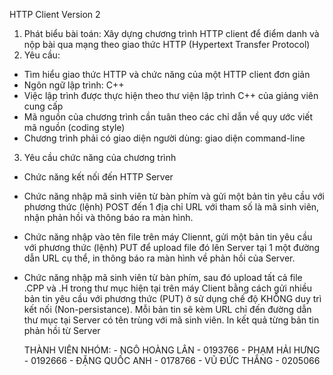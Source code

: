 HTTP Client Version 2
1. Phát biểu bài toán:
Xây dựng chương trình HTTP client để điểm danh và nộp bài qua mạng theo giao thức HTTP (Hypertext Transfer Protocol) 
2. Yêu cầu:
- Tìm hiểu giao thức HTTP và chức năng của một HTTP client đơn giản 
- Ngôn ngữ lập trình: C++ 
- Việc lập trình được thực hiện theo thư viện lập trình C++ của giảng viên cung cấp
- Mã nguồn của chương trình cần tuân theo các chỉ dẫn về quy ước viết mã nguồn (coding style)
- Chương trình phải có giao diện người dùng: giao diện command-line 
3. Yêu cầu chức năng của chương trình
- Chức năng kết nối đến HTTP Server
- Chức năng nhập mã sinh viên từ bàn phím và gửi một bản tin yêu cầu với phương thức (lệnh) POST đến 1 địa chỉ URL với tham số là mã sinh viên, nhận phản hồi và thông báo ra màn hình. 
- Chức năng nhập vào tên file trên máy Cliennt, gửi một bản tin yêu cầu với phương thức (lệnh) PUT để upload file đó lên Server tại 1 một đường dẫn URL cụ thể, in thông báo ra màn hình về phản hồi của Server. 
- Chức năng nhập mã sinh viên từ bàn phím, sau đó upload tất cả file .CPP và .H trong thư mục hiện tại trên máy Client bằng cách gửi nhiều bản tin yêu cầu với phương thức (PUT) ở sử dụng chế độ KHÔNG duy trì kết nối (Non-persistance). Mỗi bản tin sẽ kèm URL chỉ đến đường dẫn thư mục tại Server có tên trùng với mã sinh viên. In kết quả từng bản tin phản hồi từ Server

  THÀNH VIÊN NHÓM:
      - NGÔ HOÀNG LÂN - 0193766
      - PHẠM HẢI HƯNG - 0192666
      - ĐẶNG QUỐC ANH - 0178766
      - VŨ ĐỨC THẮNG - 0205066
